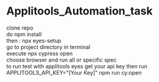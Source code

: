 # Applitools_Automation_task
clone repo <br />
do npm install <br />
then : npx eyes-setup <br />
go to project directory in terminal <br />
execute npx cypress open <br />
choose browser and run all or specific spec <br />
to run test with applitools eyes get your api key then run<br />
APPLITOOLS_API_KEY="[Your Key]" npm run cy:open <br />
